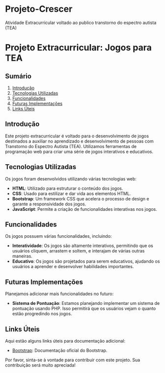 # Projeto-Crescer
Atividade Extracurricular voltado ao publico transtorno do espectro autista (TEA)
# Projeto Extracurricular: Jogos para TEA

## Sumário
1. [Introdução](#introdução)
2. [Tecnologias Utilizadas](#tecnologias-utilizadas)
3. [Funcionalidades](#funcionalidades)
4. [Futuras Implementações](#futuras-implementações)
5. [Links Úteis](#links-úteis)

## Introdução
Este projeto extracurricular é voltado para o desenvolvimento de jogos destinados a auxiliar no aprendizado e desenvolvimento de pessoas com Transtorno do Espectro Autista (TEA). Utilizamos ferramentas de programação web para criar uma série de jogos interativos e educativos.

## Tecnologias Utilizadas
Os jogos foram desenvolvidos utilizando várias tecnologias web:

- **HTML**: Utilizado para estruturar o conteúdo dos jogos.
- **CSS**: Usado para estilizar e dar vida aos elementos HTML.
- **Bootstrap**: Um framework CSS que acelera o processo de design e garante a responsividade dos jogos.
- **JavaScript**: Permite a criação de funcionalidades interativas nos jogos.

## Funcionalidades
Os jogos possuem várias funcionalidades, incluindo:

- **Interatividade**: Os jogos são altamente interativos, permitindo que os usuários cliquem, arrastem e soltem, e interajam de várias outras maneiras.
- **Educativo**: Os jogos são projetados para serem educativos, ajudando os usuários a aprender e desenvolver habilidades importantes.

## Futuras Implementações
Planejamos adicionar mais funcionalidades no futuro:

- **Sistema de Pontuação**: Estamos planejando implementar um sistema de pontuação usando PHP. Isso permitirá que os usuários vejam o quanto estão progredindo nos jogos.

## Links Úteis
Aqui estão alguns links úteis para documentação adicional:

- [Bootstrap](https://getbootstrap.com/docs/5.0/getting-started/introduction/): Documentação oficial do Bootstrap.

Por favor, sinta-se à vontade para contribuir com este projeto. Sua contribuição será muito apreciada!
